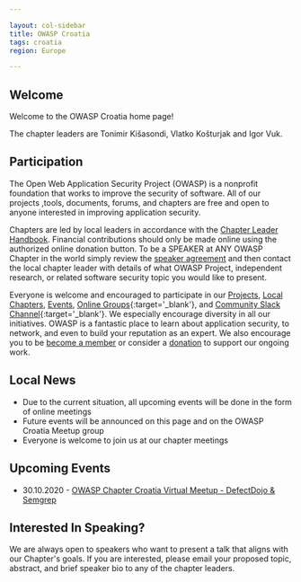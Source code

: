 ```yaml
---

layout: col-sidebar
title: OWASP Croatia
tags: croatia
region: Europe

---
```


## Welcome
Welcome to the OWASP Croatia home page!

The chapter leaders are Tonimir Kišasondi, Vlatko Košturjak and Igor Vuk.

## Participation
The Open Web Application Security Project (OWASP) is a nonprofit foundation that works to improve the security of software. All of our projects ,tools, documents, forums, and chapters are free and open to anyone interested in improving application security.

Chapters are led by local leaders in accordance with the [Chapter Leader Handbook](/www-policy/rules-of-procedure/chapter-handbook). Financial contributions should only be made online using the authorized online donation button. To be a SPEAKER at ANY OWASP Chapter in the world simply review the [speaker agreement](/www-policy/speaker-agreement) and then contact the local chapter leader with details of what OWASP Project, independent research, or related software security topic you would like to present.

Everyone is welcome and encouraged to participate in our [Projects](/projects), [Local Chapters](/chapters), [Events](/events), [Online Groups](https://groups.google.com/a/owasp.com/){:target='_blank'}, and [Community Slack Channel](https://owasp.slack.com/){:target='_blank'}. We especially encourage diversity in all our initiatives. OWASP is a fantastic place to learn about application security, to network, and even to build your reputation as an expert. We also encourage you to be [become a member](/membership) or consider a [donation](/donate) to support our ongoing work.

## Local News
- Due to the current situation, all upcoming events will be done in the form of online meetings
- Future events will be announced on this page and on the OWASP Croatia Meetup group
- Everyone is welcome to join us at our chapter meetings

## Upcoming Events
- 30.10.2020 - [OWASP Chapter Croatia Virtual Meetup - DefectDojo & Semgrep](https://www.meetup.com/OWASP-Croatia-Meetup-Group/events/273875502/)

## Interested In Speaking?
We are always open to speakers who want to present a talk that aligns with our Chapter's goals. If you are interested, please email your proposed topic, abstract, and brief speaker bio to any of the chapter leaders.
